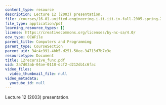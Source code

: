 ```yaml
---
content_type: resource
description: Lecture 12 (2003) presentation.
file: /courses/16-01-unified-engineering-i-ii-iii-iv-fall-2005-spring-2006/2a7d03ab04ae0118dcf2d212db1c6fac_12recursive_func.pdf
file_type: application/pdf
learning_resource_types: []
license: https://creativecommons.org/licenses/by-nc-sa/4.0/
ocw_type: OCWFile
parent_title: Computers and Programming
parent_type: CourseSection
parent_uid: 34c4c991-4bb5-d251-50ee-34713d7b7e3e
resourcetype: Document
title: 12recursive_func.pdf
uid: 2a7d03ab-04ae-0118-dcf2-d212db1c6fac
video_files:
  video_thumbnail_file: null
video_metadata:
  youtube_id: null
---
```

Lecture 12 (2003) presentation.